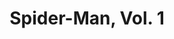 ---
title: "Spider-Man, Vol. 1"
issue: 7A
issue_nr: 7
full_title: "Masques, Part 2"
subtitle: ""
story_arc: Masques
crossover: ""
variant: A
publisher: Marvel Comics
creators: 
  - Todd McFarlane
release_date: "Dec 18, 1990"
release_year: 1990
genre:
  - Action
  - Adventure
  - Super-Heroes
format: Comic
pages: 32
signed_by: ""
price: 1.75
---